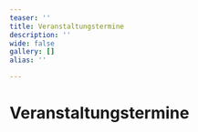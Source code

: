 ```yaml
---
teaser: ''
title: Veranstaltungstermine
description: ''
wide: false
gallery: []
alias: ''

---
```

# Veranstaltungstermine